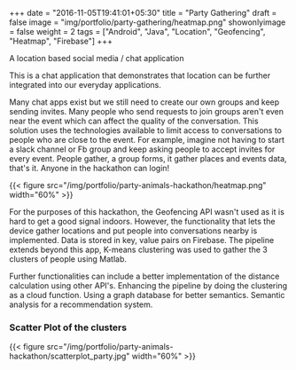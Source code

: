 +++
date = "2016-11-05T19:41:01+05:30"
title = "Party Gathering"
draft = false
image = "img/portfolio/party-gathering/heatmap.png"
showonlyimage = false
weight = 2
tags = ["Android", "Java", "Location", "Geofencing", "Heatmap", "Firebase"]
+++

A location based social media / chat application

This is a chat application that demonstrates that location can be further integrated into our everyday applications.

Many chat apps exist but we still need to create our own groups and keep sending invites. Many people who send requests to join groups aren't even near the event which can affect the quality of the conversation. This solution uses the technologies available to limit access to conversations to people who are close to the event. For example, imagine not having to start a slack channel or Fb group and keep asking people to accept invites for every event. People gather, a group forms, it gather places and events data, that's it. Anyone in the hackathon can login!

{{< figure src="/img/portfolio/party-animals-hackathon/heatmap.png" width="60%" >}}

<!-- ![](/img/portfolio/party-animals-hackathon/heatmap.png) -->

For the purposes of this hackathon, the Geofencing API wasn't used as it is hard to get a good signal indoors. However, the functionality that lets the device gather locations and put people into conversations nearby is implemented. Data is stored in key, value pairs on Firebase. The pipeline extends beyond this app, K-means clustering was used to gather the 3 clusters of people using Matlab.

Further functionalities can include a better implementation of the distance calculation using other API's. Enhancing the pipeline by doing the clustering as a cloud function. Using a graph database for better semantics. Semantic analysis for a recommendation system.

### Scatter Plot of the clusters
{{< figure src="/img/portfolio/party-animals-hackathon/scatterplot_party.jpg" width="60%" >}}
<!-- ![](/img/portfolio/party-animals-hackathon/scatterplot_party.jpg) -->
